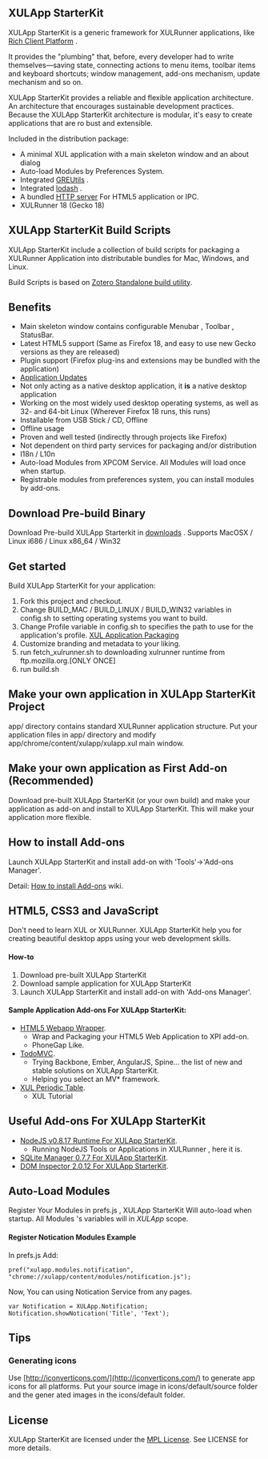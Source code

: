 XULApp StarterKit
-----------------------------
XULApp StarterKit is a generic framework for XULRunner applications, like [Rich Client Platform](http://en.wikipedia.org/wiki/Rich_client_platform) .

It provides the "plumbing" that, before, every developer had to write themselves—saving state, connecting actions to menu items, toolbar items and keyboard shortcuts;
 window management, add-ons mechanism, update mechanism and so on.

XULApp StarterKit provides a reliable and flexible application architecture.
An architecture that encourages sustainable development practices. Because the XULApp StarterKit architecture is modular, it's easy to create applications that are ro
bust and extensible.


Included in the distribution package:

* A minimal XUL application with a main skeleton window and an about dialog
* Auto-load Modules by Preferences System.
* Integrated [GREUtils](https://github.com/racklin/greutils) .
* Integrated [lodash](https://github.com/bestiejs/lodash) .
* A bundled [HTTP server](https://developer.mozilla.org/en-US/docs/Httpd.js/HTTP_server_for_unit_tests) For HTML5 application or IPC.
* XULRunner 18 (Gecko 18)


XULApp StarterKit Build Scripts
-----------------------------
XULApp StarterKit include a collection of build scripts for packaging a XULRunner Application into distributable
bundles for Mac, Windows, and Linux.

Build Scripts is based on [Zotero Standalone build utility](https://github.com/zotero/zotero-standalone-build).


Benefits
-----------------------------

* Main skeleton window contains configurable Menubar , Toolbar , StatusBar.
* Latest HTML5 support (Same as Firefox 18, and easy to use new Gecko versions as they are released)
* Plugin support (Firefox plug-ins and extensions may be bundled with the application)
* [Application Updates](https://developer.mozilla.org/en-US/docs/XULRunner/Application_Update)
* Not only acting as a native desktop application, it **is** a native desktop application
* Working on the most widely used desktop operating systems, as well as 32- and 64-bit Linux (Wherever Firefox 18 runs, this runs)
* Installable from USB Stick / CD, Offline
* Offline usage
* Proven and well tested (indirectly through projects like Firefox)
* Not dependent on third party services for packaging and/or distribution
* I18n / L10n
* Auto-load Modules from XPCOM Service. All Modules will load once when startup.
* Registrable modules from preferences system, you can install modules by add-ons.


Download Pre-build Binary
-----------------------------
Download Pre-build XULApp Starterkit in [downloads](https://github.com/racklin/xulapp-starterkit/tree/master/downloads) .
Supports MacOSX / Linux i686 / Linux x86_64 / Win32


Get started
-----------------------------
Build XULApp StarterKit for your application:

1. Fork this project and checkout.
2. Change BUILD_MAC / BUILD_LINUX / BUILD_WIN32 variables in config.sh to setting operating systems you want to build.
3. Change Profile variable in config.sh to specifies the path to use for the application's profile. [XUL Application Packaging](https://developer.mozilla.org/en-US/docs/XUL_Application_Packaging)
4. Customize branding and metadata to your liking.
5. run fetch_xulrunner.sh to downloading xulrunner runtime from ftp.mozilla.org.[ONLY ONCE]
6. run build.sh


Make your own application in XULApp StarterKit Project
-----------------------------
app/ directory contains standard XULRunner application structure.
Put your application files in app/ directory and modify app/chrome/content/xulapp/xulapp.xul main window.


Make your own application as First Add-on (Recommended)
-----------------------------
Download pre-built XULApp StarterKit (or your own build) and make your application as add-on and install to XULApp StarterKit.
This will make your application more flexible.


How to install Add-ons 
-----------------------------
Launch XULApp StarterKit and install add-on with 'Tools'->'Add-ons Manager'.

Detail: [How to install Add-ons](https://github.com/racklin/xulapp-starterkit/wiki/How-to-install-Add-ons) wiki.


HTML5, CSS3 and JavaScript
-----------------------------
Don't need to learn XUL or XULRunner. XULApp StarterKit help you for creating beautiful desktop apps using your web development skills.
####  How-to
1. Download pre-built XULApp StarterKit
2. Download sample application for XULApp StarterKit
3. Launch XULApp StarterKit and install add-on with 'Add-ons Manager'.

#### Sample Application Add-ons For XULApp StarterKit:
* [HTML5 Webapp Wrapper](https://github.com/racklin/xulapp-starterkit-app-webapp-wrapper).
    * Wrap and Packaging your HTML5 Web Application to XPI add-on.
    * PhoneGap Like.
* [TodoMVC](https://github.com/racklin/xulapp-starterkit-app-todomvc).
    * Trying Backbone, Ember, AngularJS, Spine... the list of new and stable solutions on XULApp StarterKit.
    * Helping you select an MV* framework.
* [XUL Periodic Table](https://github.com/racklin/xulapp-starterkit-app-xul-periodic-table).
    * XUL Tutorial


Useful Add-ons For XULApp StarterKit
-----------------------------
* [NodeJS v0.8.17 Runtime For XULApp StarterKit](https://github.com/racklin/xulapp-starterkit-addon-nodejs).
  * Running NodeJS Tools or Applications in XULRunner , here it is.
* [SQLite Manager 0.7.7 For XULApp StarterKit](https://github.com/racklin/xulapp-starterkit-addon-sqlitemanager).
* [DOM Inspector 2.0.12 For XULApp StarterKit](https://github.com/racklin/xulapp-starterkit-addon-dominspector).


Auto-Load Modules
-----------------------------
Register Your Modules in prefs.js , XULApp StarterKit Will auto-load when startup.
All Modules 's variables will in *XULApp* scope.


#### Register Notication Modules Example
In prefs.js Add:

```
pref("xulapp.modules.notification", "chrome://xulapp/content/modules/notification.js");
```

Now, You can using Notication Service from any pages.

```
var Notification = XULApp.Notification;
Notification.showNotication('Title', 'Text');
```


Tips
-----------------------------
### Generating icons
Use [http://iconverticons.com/](http://iconverticons.com/) to generate app icons for all platforms. Put your source image in icons/default/source folder and the gener
ated images in the icons/default folder.



License
-----------------------------
XULApp StarterKit are licensed under the [MPL License](http://mozilla.org/mpl/2.0/).
See LICENSE for more details.


